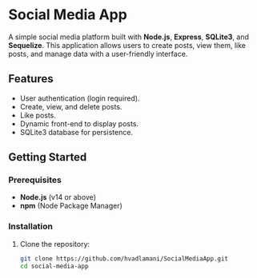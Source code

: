 # Social Media App

A simple social media platform built with **Node.js**, **Express**, **SQLite3**, and **Sequelize**. This application allows users to create posts, view them, like posts, and manage data with a user-friendly interface.

## Features

- User authentication (login required).
- Create, view, and delete posts.
- Like posts.
- Dynamic front-end to display posts.
- SQLite3 database for persistence.

## Getting Started

### Prerequisites
- **Node.js** (v14 or above)
- **npm** (Node Package Manager)

### Installation
1. Clone the repository:
   ```bash
   git clone https://github.com/hvadlamani/SocialMediaApp.git
   cd social-media-app


